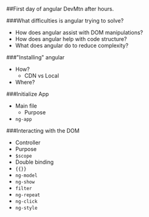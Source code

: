 ##First day of angular DevMtn after hours.

###What difficulties is angular trying to solve?
  - How does angular assist with DOM manipulations?
  - How does angular help with code structure?
  - What does angular do to reduce complexity?

###"Installing" angular
  - How?
    - CDN vs Local
  - Where?

###Initialize App
  - Main file
    - Purpose
  - `ng-app`

###Interacting with the DOM
 - Controller
  - Purpose
  - `$scope`
 - Double binding
 - `{{}}`
 - `ng-model`
 - `ng-show`
 - `filter`
 - `ng-repeat`
 - `ng-click`
 - `ng-style`
